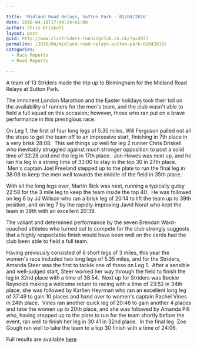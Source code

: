 ```yaml
---

title: 'Midland Road Relays, Sutton Park - 02/04/2016'
date: 2016-04-10T17:44:24+01:00
author: Chris Driskell
layout: post
guid: http://www.clcstriders-runningclub.co.uk/?p=2077
permalink: /2016/04/midland-road-relays-sutton-park-02042016/
categories:
  - Race Reports
  - Road Reports

---
```

A team of 13 Striders made the trip up to Birmingham for the Midland Road Relays at Sutton Park.

The imminent London Marathon and the Easter holidays took their toll on the availability of runners for the men's team, and the club wasn't able to field a full squad on this occasion; however, those who ran put on a brave performance in this prestigious race.

On Leg 1, the first of four long legs of 5.35 miles, Will Ferguson pulled out all the stops to get the team off to an impressive start, finishing in 7th place in a very brisk 28:08.  This set things up well for leg 2 runner Chris Driskell who inevitably struggled against much stronger opposition to post a solid time of 32:28 and end the leg in 17th place.  Jon Howes was next up, and he ran his leg in a strong time of 33:00 to stay in the top 30 in 27th place.  Men's captain Joel Freeland stepped up to the plate to run the final leg in 38:08 to keep the men well towards the middle of the field in 35th place.

With all the long legs over, Martin Bick was next, running a typically gutsy 22:58 for the 3 mile leg to keep the team inside the top 40.  He was followed on leg 6 by JJ Willson who ran a brisk leg of 20:14 to lift the team up to 39th position, and on leg 7 by the rapidly-improving Javid Norat who kept the team in 39th with an excellent 20:39.

The valiant and determined performance by the seven Brendan Ward-coached athletes who turned out to compete for the club strongly suggests that a highly respectable finish would have been well on the cards had the club been able to field a full team.

Having previously consisted of 6 short legs of 3 miles, this year the women's race included two long legs of 5.35 miles, and for the Striders, Amanda Steer was the first to tackle one of these on Leg 1.  After a sensible and well-judged start, Steer worked her way through the field to finish the leg in 32nd place with a time of 38:54.  Next up for Striders was Beckie Reynolds making a welcome return to racing with a time of 23:52 in 34th place; she was followed by Karlien Heyrman who ran an excellent long leg of 37:49 to gain 10 places and hand over to women's captain Rachel Vines in 24th place.  Vines ran another quick leg of 20:46 to gain another 4 places and take the women up to 20th place, and she was followed by Amanda Pill who, having stepped up to the plate to run for the team shortly before the event, ran well to finish her leg in 30:41 in 32nd place.  In the final leg  Zoe Gough ran well to take the team to a top 30 finish with a time of 24:06.

Full results are available [here](http://www.race-results.co.uk/results/2016/)

&nbsp;
